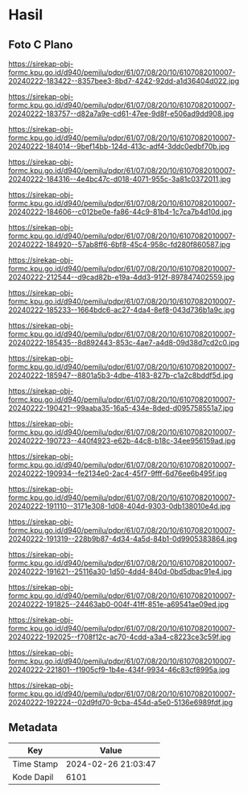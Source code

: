 # Hasil

## Foto C Plano

https://sirekap-obj-formc.kpu.go.id/d940/pemilu/pdpr/61/07/08/20/10/6107082010007-20240222-183422--8357bee3-8bd7-4242-92dd-a1d36404d022.jpg

https://sirekap-obj-formc.kpu.go.id/d940/pemilu/pdpr/61/07/08/20/10/6107082010007-20240222-183757--d82a7a9e-cd61-47ee-9d8f-e506ad9dd908.jpg

https://sirekap-obj-formc.kpu.go.id/d940/pemilu/pdpr/61/07/08/20/10/6107082010007-20240222-184014--9bef14bb-124d-413c-adf4-3ddc0edbf70b.jpg

https://sirekap-obj-formc.kpu.go.id/d940/pemilu/pdpr/61/07/08/20/10/6107082010007-20240222-184316--4e4bc47c-d018-4071-955c-3a81c0372011.jpg

https://sirekap-obj-formc.kpu.go.id/d940/pemilu/pdpr/61/07/08/20/10/6107082010007-20240222-184606--c012be0e-fa86-44c9-81b4-1c7ca7b4d10d.jpg

https://sirekap-obj-formc.kpu.go.id/d940/pemilu/pdpr/61/07/08/20/10/6107082010007-20240222-184920--57ab8ff6-6bf8-45c4-958c-fd280f860587.jpg

https://sirekap-obj-formc.kpu.go.id/d940/pemilu/pdpr/61/07/08/20/10/6107082010007-20240222-212544--d9cad82b-e19a-4dd3-912f-897847402559.jpg

https://sirekap-obj-formc.kpu.go.id/d940/pemilu/pdpr/61/07/08/20/10/6107082010007-20240222-185233--1664bdc6-ac27-4da4-8ef8-043d736b1a9c.jpg

https://sirekap-obj-formc.kpu.go.id/d940/pemilu/pdpr/61/07/08/20/10/6107082010007-20240222-185435--8d892443-853c-4ae7-a4d8-09d38d7cd2c0.jpg

https://sirekap-obj-formc.kpu.go.id/d940/pemilu/pdpr/61/07/08/20/10/6107082010007-20240222-185947--8801a5b3-4dbe-4183-827b-c1a2c8bddf5d.jpg

https://sirekap-obj-formc.kpu.go.id/d940/pemilu/pdpr/61/07/08/20/10/6107082010007-20240222-190421--99aaba35-16a5-434e-8ded-d095758551a7.jpg

https://sirekap-obj-formc.kpu.go.id/d940/pemilu/pdpr/61/07/08/20/10/6107082010007-20240222-190723--440f4923-e62b-44c8-b18c-34ee956159ad.jpg

https://sirekap-obj-formc.kpu.go.id/d940/pemilu/pdpr/61/07/08/20/10/6107082010007-20240222-190934--fe2134e0-2ac4-45f7-9fff-6d76ee6b495f.jpg

https://sirekap-obj-formc.kpu.go.id/d940/pemilu/pdpr/61/07/08/20/10/6107082010007-20240222-191110--3171e308-1d08-404d-9303-0db138010e4d.jpg

https://sirekap-obj-formc.kpu.go.id/d940/pemilu/pdpr/61/07/08/20/10/6107082010007-20240222-191319--228b9b87-4d34-4a5d-84b1-0d9905383864.jpg

https://sirekap-obj-formc.kpu.go.id/d940/pemilu/pdpr/61/07/08/20/10/6107082010007-20240222-191621--25116a30-1d50-4dd4-840d-0bd5dbac91e4.jpg

https://sirekap-obj-formc.kpu.go.id/d940/pemilu/pdpr/61/07/08/20/10/6107082010007-20240222-191825--24463ab0-004f-41ff-851e-a69541ae09ed.jpg

https://sirekap-obj-formc.kpu.go.id/d940/pemilu/pdpr/61/07/08/20/10/6107082010007-20240222-192025--f708f12c-ac70-4cdd-a3a4-c8223ce3c59f.jpg

https://sirekap-obj-formc.kpu.go.id/d940/pemilu/pdpr/61/07/08/20/10/6107082010007-20240222-221801--f1905cf9-1b4e-434f-9934-46c83cf8995a.jpg

https://sirekap-obj-formc.kpu.go.id/d940/pemilu/pdpr/61/07/08/20/10/6107082010007-20240222-192224--02d9fd70-9cba-454d-a5e0-5136e6989fdf.jpg


## Metadata

| Key        | Value               |
| ---------- | ------------------- |
| Time Stamp | 2024-02-26 21:03:47 |
| Kode Dapil | 6101                |



